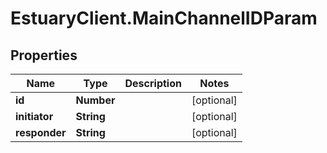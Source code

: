 # EstuaryClient.MainChannelIDParam

## Properties
Name | Type | Description | Notes
------------ | ------------- | ------------- | -------------
**id** | **Number** |  | [optional] 
**initiator** | **String** |  | [optional] 
**responder** | **String** |  | [optional] 



